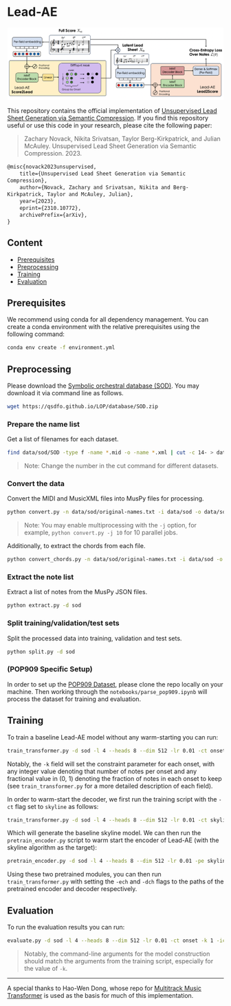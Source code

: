 # Lead-AE

![Lead-AE](leadae.png)

This repository contains the official implementation of [Unsupervised Lead Sheet Generation via Semantic Compression](https://arxiv.org/abs/2310.10772). If you find this repository useful or use this code in your research, please cite the following paper: 

> Zachary Novack, Nikita Srivatsan, Taylor Berg-Kirkpatrick, and Julian McAuley. Unsupervised Lead Sheet Generation via Semantic Compression. 2023.
```
@misc{novack2023unsupervised,
    title={Unsupervised Lead Sheet Generation via Semantic Compression},
    author={Novack, Zachary and Srivatsan, Nikita and Berg-Kirkpatrick, Taylor and McAuley, Julian},
    year={2023},
    eprint={2310.10772},
    archivePrefix={arXiv},
}
```

## Content

- [Prerequisites](#prerequisites)
- [Preprocessing](#preprocessing)
- [Training](#training)
- [Evaluation](#evaluation)

## Prerequisites

We recommend using conda for all dependency management. You can create a conda environment with the relative prerequisites using the following command:

```sh
conda env create -f environment.yml
```

## Preprocessing

Please download the [Symbolic orchestral database (SOD)](https://qsdfo.github.io/LOP/database.html). You may download it via command line as follows.

```sh
wget https://qsdfo.github.io/LOP/database/SOD.zip
```

### Prepare the name list

Get a list of filenames for each dataset.

```sh
find data/sod/SOD -type f -name *.mid -o -name *.xml | cut -c 14- > data/sod/original-names.txt
```

> Note: Change the number in the cut command for different datasets.

### Convert the data

Convert the MIDI and MusicXML files into MusPy files for processing.

```sh
python convert.py -n data/sod/original-names.txt -i data/sod -o data/sod/processed/json
```

> Note: You may enable multiprocessing with the `-j` option, for example, `python convert.py -j 10` for 10 parallel jobs.

Additionally, to extract the chords from each file.

```sh
python convert_chords.py -n data/sod/original-names.txt -i data/sod -o data/sod/processed/json
```

### Extract the note list

Extract a list of notes from the MusPy JSON files.

```sh
python extract.py -d sod
```

### Split training/validation/test sets

Split the processed data into training, validation and test sets.

```sh
python split.py -d sod
```

### (POP909 Specific Setup)

In order to set up the [POP909 Dataset](https://github.com/music-x-lab/POP909-Dataset/tree/master), please clone the repo locally on your machine. Then working through the `notebooks/parse_pop909.ipynb` will process the dataset for training and evaluation.


## Training

To train a baseline Lead-AE model without any warm-starting you can run:

```sh
train_transformer.py -d sod -l 4 --heads 8 --dim 512 -lr 0.01 -ct onset -k 1 -ich -st 
```

Notably, the `-k` field will set the constraint parameter for each onset, with any integer value denoting that number of notes per onset and any fractional value in (0, 1) denoting the fraction of notes in each onset to keep (see `train_transformer.py` for a more detailed description of each field).

In order to warm-start the decoder, we first run the training script with the `-ct` flag set to `skyline` as follows:

```sh
train_transformer.py -d sod -l 4 --heads 8 --dim 512 -lr 0.01 -ct skyline -ich -st 
```

Which will generate the baseline skyline model. We can then run the `pretrain_encoder.py` script to warm start the encoder of Lead-AE (with the skyline algorithm as the target):

```sh
pretrain_encoder.py -d sod -l 4 --heads 8 --dim 512 -lr 0.01 -pe skyline -ct onset -k 1 -ich
```

Using these two pretrained modules, you can then run `train_transformer.py` with setting the `-ech` and `-dch` flags to the paths of the pretrained encoder and decoder respectively.


## Evaluation

To run the evaluation results you can run:

```sh
evaluate.py -d sod -l 4 --heads 8 --dim 512 -lr 0.01 -ct onset -k 1 -ich -st -mch ["PATH-TO-YOUR-TRAINED-MODEL"] -evm all
```
> Notably, the command-line arguments for the model construction should match the arguments from the training script, especially for the value of `-k`. 


---

A special thanks to Hao-Wen Dong, whose repo for [Multitrack Music Transformer](https://github.com/salu133445/mmt/tree/main) is used as the basis for much of this implementation.

